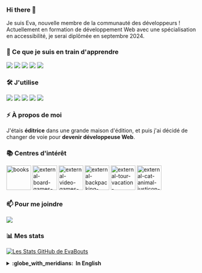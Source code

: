 ### Hi there 👋
Je suis Eva, nouvelle membre de la communauté des développeurs !
Actuellement en formation de développement Web avec une spécialisation en accessibilité, je serai diplômée en septembre 2024.

### 🌱 Ce que je suis en train d'apprendre
<img src="https://img.shields.io/badge/JavaScript-323330?style=for-the-badge&logo=javascript&logoColor=F7DF1E"/> <img src="https://img.shields.io/badge/PostgreSQL-316192?style=for-the-badge&logo=postgresql&logoColor=white"/> <img src="https://img.shields.io/badge/Node%20js-339933?style=for-the-badge&logo=nodedotjs&logoColor=white"/> <img src="https://img.shields.io/badge/React-20232A?style=for-the-badge&logo=react&logoColor=61DAFB"/> <img src="https://img.shields.io/badge/Wordpress-21759B?style=for-the-badge&logo=wordpress&logoColor=white"/>

### 🛠 J'utilise
<img src="https://img.shields.io/badge/HTML5-E34F26?style=for-the-badge&logo=html5&logoColor=white"/> <img src="https://img.shields.io/badge/CSS3-1572B6?style=for-the-badge&logo=css3&logoColor=white"/> <img src="https://img.shields.io/badge/Sass-CC6699?style=for-the-badge&logo=sass&logoColor=white"/> <img src="https://img.shields.io/badge/VSCode-0078D4?style=for-the-badge&logo=visual%20studio%20code&logoColor=white"/> <img src="https://img.shields.io/badge/Notion-000000?style=for-the-badge&logo=notion&logoColor=white"/>

### ⚡ À propos de moi
J'étais **éditrice** dans une grande maison d'édition, et puis j'ai décidé de changer de voie pour **devenir développeuse Web**.

### 📚 Centres d'intérêt
<img width="64" height="64" src="https://img.icons8.com/arcade/64/books.png" alt="books"/> <img width="64" height="64" src="https://img.icons8.com/external-flaticons-flat-flat-icons/64/external-board-games-stay-at-home-flaticons-flat-flat-icons.png" alt="external-board-games-stay-at-home-flaticons-flat-flat-icons"/> <img width="64" height="64" src="https://img.icons8.com/external-flaticons-flat-flat-icons/64/external-video-games-stay-at-home-flaticons-flat-flat-icons.png" alt="external-video-games-stay-at-home-flaticons-flat-flat-icons"/> <img width="64" height="64" src="https://img.icons8.com/external-flaticons-lineal-color-flat-icons/64/external-backpacking-vacation-planning-adventure-flaticons-lineal-color-flat-icons.png" alt="external-backpacking-vacation-planning-adventure-flaticons-lineal-color-flat-icons"/> <img width="64" height="64" src="https://img.icons8.com/external-flaticons-lineal-color-flat-icons/64/external-tour-vacation-planning-cycling-tour-flaticons-lineal-color-flat-icons-2.png" alt="external-tour-vacation-planning-cycling-tour-flaticons-lineal-color-flat-icons-2"/> <img width="64" height="64" src="https://img.icons8.com/external-justicon-lineal-color-justicon/64/external-cat-animal-justicon-lineal-color-justicon.png" alt="external-cat-animal-justicon-lineal-color-justicon"/>

### 📫 Pour me joindre
<a href="https://www.linkedin.com/in/eva-bouts-747558150/"> <img src="https://img.shields.io/badge/LinkedIn-0077B5?style=for-the-badge&logo=linkedin&logoColor=white"/></a>

### 📊 Mes stats
[![Les Stats GitHub de EvaBouts](https://github-readme-stats.vercel.app/api?username=EvaBouts&hide=stars&theme=gotham)](https://github.com/evabouts/github-readme-stats)

<details>
  <summary><b>:globe_with_meridians: &nbsp;In English</b></summary>
  <br/> 
I'm Eva, a new member of the developers community ! 
Currently studying Web development with an accessibility specialisation, I will graduate in September 2024.

### 🌱 I’m currently learning
<img src="https://img.shields.io/badge/HTML5-E34F26?style=for-the-badge&logo=html5&logoColor=white"/> <img src="https://img.shields.io/badge/CSS3-1572B6?style=for-the-badge&logo=css3&logoColor=white"/> <img src="https://img.shields.io/badge/JavaScript-323330?style=for-the-badge&logo=javascript&logoColor=F7DF1E"/> <img src="https://img.shields.io/badge/PostgreSQL-316192?style=for-the-badge&logo=postgresql&logoColor=white"/> <img src="https://img.shields.io/badge/Node%20js-339933?style=for-the-badge&logo=nodedotjs&logoColor=white"/> <img src="https://img.shields.io/badge/React-20232A?style=for-the-badge&logo=react&logoColor=61DAFB"/> <img src="https://img.shields.io/badge/VSCode-0078D4?style=for-the-badge&logo=visual%20studio%20code&logoColor=white"/> <img src="https://img.shields.io/badge/Wordpress-21759B?style=for-the-badge&logo=wordpress&logoColor=white"/>

### ⚡ About me
I was a **publisher** in a big french publishing house, and then I decided to switch paths to **become a Web developer**.

### 📚 Interests
<img width="64" height="64" src="https://img.icons8.com/arcade/64/books.png" alt="books"/> <img width="64" height="64" src="https://img.icons8.com/external-flaticons-flat-flat-icons/64/external-board-games-stay-at-home-flaticons-flat-flat-icons.png" alt="external-board-games-stay-at-home-flaticons-flat-flat-icons"/> <img width="64" height="64" src="https://img.icons8.com/external-flaticons-flat-flat-icons/64/external-video-games-stay-at-home-flaticons-flat-flat-icons.png" alt="external-video-games-stay-at-home-flaticons-flat-flat-icons"/> <img width="64" height="64" src="https://img.icons8.com/external-flaticons-lineal-color-flat-icons/64/external-backpacking-vacation-planning-adventure-flaticons-lineal-color-flat-icons.png" alt="external-backpacking-vacation-planning-adventure-flaticons-lineal-color-flat-icons"/> <img width="64" height="64" src="https://img.icons8.com/external-flaticons-lineal-color-flat-icons/64/external-tour-vacation-planning-cycling-tour-flaticons-lineal-color-flat-icons-2.png" alt="external-tour-vacation-planning-cycling-tour-flaticons-lineal-color-flat-icons-2"/> <img width="64" height="64" src="https://img.icons8.com/external-justicon-lineal-color-justicon/64/external-cat-animal-justicon-lineal-color-justicon.png" alt="external-cat-animal-justicon-lineal-color-justicon"/>
### 📫 How to reach me
<a href="https://www.linkedin.com/in/eva-bouts-747558150/"> <img src="https://img.shields.io/badge/LinkedIn-0077B5?style=for-the-badge&logo=linkedin&logoColor=white"/></a>
</details>

